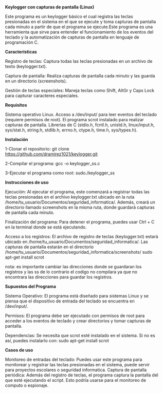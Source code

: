 **Keylogger con capturas de pantalla (Linux)**

Este programa es un keylogger básico el cual registra las teclas presionadas en el sistema  en el que se ejecute y toma capturas de pantalla cada minuto a partir de que el programa se ejecute.Este programa es una herramienta que sirve para entender el funcionamiento de los eventos del teclado y la automatización de capturas de pantalla en lenguaje de programación C.

**Características**

Registro de teclas: Captura todas las teclas presionadas en un archivo de texto (keylogger.txt).

Captura de pantalla: Realiza capturas de pantalla cada minuto y las guarda en un directorio (screenshots).

Gestión de teclas especiales: Maneja teclas como Shift, AltGr y Caps Lock para capturar caracteres especiales.

**Requisitos**

Sistema operativo Linux.
Acceso a /dev/input/ para leer eventos del teclado (requiere permisos de root).
El programa scrot instalado para realizar capturas de pantalla.
Librerías de C (stdio.h, fcntl.h, unistd.h, linux/input.h, sys/stat.h, string.h, stdlib.h, errno.h, ctype.h, time.h, sys/types.h).

**Instalación**

1-Clonar el repositorio: git clone https://github.com/dramirez1021/keylogger.git

2-Compilar el programa: gcc -o keylogger_ss.c

3-Ejecutar el programa como root: sudo./keylogger_ss

**Instrucciones de uso**

Ejecución: Al ejecutar el programa, este comenzará a registrar todas las teclas presionadas en el archivo keylogger.txt ubicado en la ruta /home/tu_usuario/Documentos/seguridad_informatica/. Además, creará un directorio llamado screenshots en la misma ruta, donde guardará capturas de pantalla cada minuto.

Finalización del programa: Para detener el programa, puedes usar Ctrl + C en la terminal donde se está ejecutando.

Acceso a los registros:
El archivo de registro de teclas (keylogger.txt) estará ubicado en /home/tu_usuario/Documentos/seguridad_informatica/.
Las capturas de pantalla estarán en el directorio /home/tu_usuario/Documentos/seguridad_informatica/screenshots/
sudo apt-get install scrot

nota: es importante cambiar las direcciones donde se guardaran los registros y las ss de lo contrario el codigo no compilara ya que no encontrara las direcciones para guardar los registros.

**Supuestos del Programa**

Sistema Operativo: El programa está diseñado para sistemas Linux y se piensa que el dispositivo de entrada del teclado se encuentra en /dev/input/.

Permisos: El programa debe ser ejecutado con permisos de root para acceder a los eventos de teclado y crear directorios y tomar capturas de pantalla.

Dependencias: Se necesita que scrot esté instalado en el sistema. Si no es así, puedes instalarlo con: sudo apt-get install scrot

**Casos de uso** 

Monitoreo de entradas del teclado: Puedes usar este programa para monitorear y registrar las teclas presionadas en el sistema, puede servir para proyectos escolares o seguridad  informatica.
Captura de pantalla periódica: Además del registro de teclas, el programa captura la pantalla del que esté ejecutando el script. Esto podria usarse para el monitoreo de computo o espionaje.






